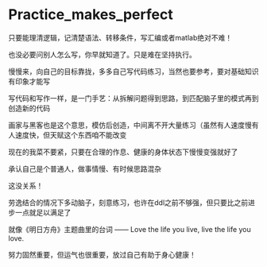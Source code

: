 # Practice_makes_perfect
只要能理清逻辑，记清楚语法、转移条件，写汇编或者matlab绝对不难！

也没必要问别人怎么写，你早就知道了。只是难在坚持执行。

慢慢来，向自己的目标靠拢，多多自己写代码练习，当然也要参考，要对基础知识有印象才能写

写代码和写作一样，是一门手艺：从拆解问题得到思路，到匹配脑子里的模式再到创造新的代码

画家与黑客也是这个意思，模仿后创造，中间离不开大量练习（虽然有人速度慢有人速度快，但天赋这个东西咱不能改变

现在的我菜不要紧，只要在合理的作息、健康的身体状态下慢慢变强就好了

承认自己是个普通人，做事情慢、有时候思路混杂

这没关系！

劳逸结合的情况下多动脑子，刻意练习，也许在ddl之前不够强，但只要比之前进步一点就足以满足了

就像《明日方舟》主题曲里的台词 —— Love the life you live, live the life you love.

努力固然重要，但运气也很重要，放过自己有助于身心健康！

